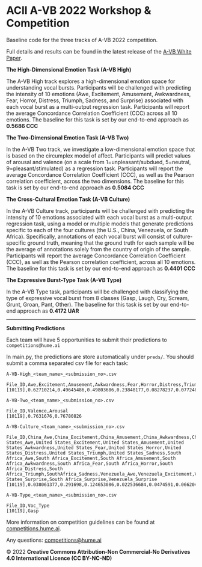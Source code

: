 
# ACII A-VB 2022 Workshop & Competition

Baseline code for the three tracks of A-VB 2022 competition. 

Full details and results can be found in the latest release of the [A-VB White Paper](https://arxiv.org/pdf/2207.03572v1.pdf).

**The High-Dimensional Emotion Task (A-VB High)**

The A-VB High track explores a high-dimensional emotion space for understanding vocal bursts. Participants will be challenged with predicting the intensity of 10 emotions (Awe, Excitement, Amusement, Awkwardness, Fear, Horror, Distress, Triumph, Sadness, and Surprise) associated with each vocal burst as a multi-output regression task. Participants will report the average Concordance Correlation Coefficient (CCC) across all 10 emotions. The baseline for this task is set by our end-to-end approach as **0.5686 CCC**


**The Two-Dimensional Emotion Task (A-VB Two)** 

In the A-VB Two track, we investigate a low-dimensional emotion space that is based on the circumplex model of affect. Participants will predict values of arousal and valence (on a scale from 1=unpleasant/subdued, 5=neutral, 9=pleasant/stimulated) as a regression task. Participants will report the average Concordance Correlation Coefficient (CCC), as well as the Pearson correlation coefficient, across the two dimensions. The baseline for this task is set by our end-to-end approach as **0.5084 CCC**

**The Cross-Cultural Emotion Task (A-VB Culture)** 

In the A-VB Culture track, participants will be challenged with predicting the intensity of 10 emotions associated with each vocal burst as a multi-output regression task, using a model or multiple models that generate predictions specific to each of the four cultures (the U.S., China, Venezuela, or South Africa). Specifically, annotations of each vocal burst will consist of culture-specific ground truth, meaning that the ground truth for each sample will be the average of annotations solely from the country of origin of the sample. Participants will report the average Concordance Correlation Coefficient (CCC), as well as the Pearson correlation coefficient, across all 10 emotions. The baseline for this task is set by our end-to-end approach as **0.4401 CCC**

**The Expressive Burst-Type Task (A-VB Type)**

In the A-VB Type task, participants will be challenged with classifying the type of expressive vocal burst from 8 classes (Gasp, Laugh, Cry, Scream, Grunt, Groan, Pant, Other).  The baseline for this task is set by our end-to-end approach as **0.4172 UAR**




----

**Submitting Predictions**

Each team will have 5 opportunities to submit their predictions to `competitions@hume.ai`

In main.py, the predictions are store automatically under `preds/`.  You should submit a comma separated csv file for each task:

`A-VB-High_<team_name>_<submission_no>.csv`
```
File_ID,Awe,Excitement,Amusement,Awkwardness,Fear,Horror,Distress,Triumph,Sadness,Surprise
[10119],0.62710214,0.49645486,0.49803686,0.23848177,0.08278237,0.07724878,0.23759936,0.09026498,0.21404977,0.51422143
```
`A-VB-Two_<team_name>_<submission_no>.csv`
```
File_ID,Valence,Arousal
[10119],0.7631676,0.76780826
```
`A-VB-Culture_<team_name>_<submission_no>.csv`

```
File_ID,China_Awe,China_Excitement,China_Amusement,China_Awkwardness,China_Fear,China_Horror,China_Distress,China_Triumph,China_Sadness,United States_Awe,United States_Excitement,United States_Amusement,United States_Awkwardness,United States_Fear,United States_Horror,United States_Distress,United States_Triumph,United States_Sadness,South Africa_Awe,South Africa_Excitement,South Africa_Amusement,South Africa_Awkwardness,South Africa_Fear,South Africa_Horror,South Africa_Distress,South Africa_Triumph,SouthAfrica_Sadness,Venezuela_Awe,Venezuela_Excitement,Venezuela_Amusement,Venezuela_Awkwardness,Venezuela_Fear,Venezuela_Horror,Venezuela_Distress,Venezuela_Triumph,Venezuela_Sadness,China_Surprise,United States_Surprise,South Africa_Surprise,Venezuela_Surprise
[10119],0.038061377,0.291698,0.124653086,0.022536684,0.0474591,0.066204384,0.3504715,0.053055067,0.1332495,0.4656132,0.16915916,0.20210153,0.12418566,0.058694307,0.05223605,0.17013761,0.036202025,0.14283837,0.27895436,0.22023943,0.27663407,0.14329503,0.06129282,0.051026355,0.14811155,0.043002,0.12653029,0.47265163,0.07118222,0.093341954,0.04070308,0.051994443,0.049771238,0.09662901,0.03959408,0.18467966,0.24399953,0.27347636,0.23664658,0.2085441
```

`A-VB-Type_<team_name>_<submission_no>.csv`
```
File_ID,Voc_Type
[10119],Gasp
```

More information on competition guidelines can be found at [competitions.hume.ai](https://competitions.hume.ai).

Any questions: [competitions@hume.ai](mailto:competitions@hume.ai)

&copy; 2022 **Creative Commons Attribution-Non Commercial-No Derivatives 4.0 International Licence (CC BY-NC-ND)**

